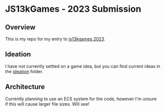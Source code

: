 # JS13kGames - 2023 Submission

## Overview

This is my repo for my entry to [js13kgames 2023](js13kgames.com).

## Ideation

I have not currently settled on a game idea, but you can find current ideas in the [ideation](./docs/ideation/) folder.

## Architecture

Currently planning to use an ECS system for the code, however I'm unsure if this will cause larger file sizes. Will see!
